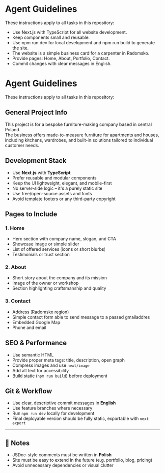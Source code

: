 
# Agent Guidelines

These instructions apply to all tasks in this repository:

- Use Next.js with TypeScript for all website development.
- Keep components small and reusable.
- Use npm run dev for local development and npm run build to generate the site.
- The website is a simple business card for a carpenter in Radomsko.
- Provide pages: Home, About, Portfolio, Contact.
- Commit changes with clear messages in English.



# Agent Guidelines

These instructions apply to all tasks in this repository:

## General Project Info

This project is for a bespoke furniture-making company based in central Poland.  
The business offers made-to-measure furniture for apartments and houses, including kitchens, wardrobes, and built-in solutions tailored to individual customer needs.


## Development Stack

- Use **Next.js** with **TypeScript**
- Prefer reusable and modular components
- Keep the UI lightweight, elegant, and mobile-first
- No server-side logic – it's a purely static site
- Use free/open-source assets and fonts
- Avoid template footers or any third-party copyright

## Pages to Include

### 1. Home
- Hero section with company name, slogan, and CTA
- Showcase image or simple slider
- List of offered services (icons or short blurbs)
- Testimonials or trust section

### 2. About
- Short story about the company and its mission
- Image of the owner or workshop
- Section highlighting craftsmanship and quality

### 3. Contact
- Address (Radomsko region)
- Simple contact form able to send message to a passed gmailaddres
- Embedded Google Map
- Phone and email



## SEO & Performance

- Use semantic HTML
- Provide proper meta tags: title, description, open graph
- Compress images and use `next/image`
- Add alt text for accessibility
- Build static (`npm run build`) before deployment

## Git & Workflow

- Use clear, descriptive commit messages in **English**
- Use feature branches where necessary
- Run `npm run dev` locally for development
- Final deployable version should be fully static, exportable with `next export`

---

## 📌 Notes

- JSDoc-style comments must be written in **Polish**
- Site must be easy to extend in the future (e.g. portfolio, blog, pricing)
- Avoid unnecessary dependencies or visual clutter
